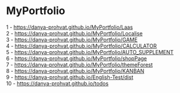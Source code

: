 # MyPortfolio

1 - https://danya-prohvat.github.io/MyPortfolio/Laas <br>
2 - https://danya-prohvat.github.io/MyPortfolio/Localise <br>
3 - https://danya-prohvat.github.io/MyPortfolio/GAME <br>
4 - https://danya-prohvat.github.io/MyPortfolio/CALCULATOR <br>
5 - https://danya-prohvat.github.io/MyPortfolio/AUTO_SUPPLEMENT <br>
6 - https://danya-prohvat.github.io/MyPortfolio/shopPage <br>
7 - https://danya-prohvat.github.io/MyPortfolio/themeForest <br>
8 - https://danya-prohvat.github.io/MyPortfolio/KANBAN <br>
9 - https://danya-prohvat.github.io/English-Test/dist <br>
10 - https://danya-prohvat.github.io/todos

